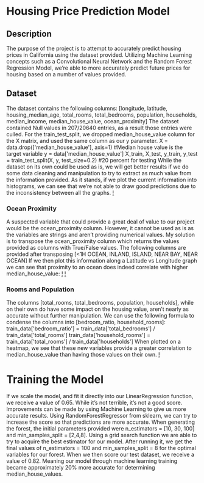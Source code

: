 # Housing Price Prediction Model
## Description
The purpose of the project is to attempt to accurately predict housing prices in California using the dataset provided. Utilizing Machine Learning concepts such as a Convolutional Neural Network and  the Random Forest Regression Model, we’re able to more accurately predict future prices for housing based on a number of values provided.

## Dataset
The dataset contains the following columns:
[longitude, latitude, housing_median_age, total_rooms, total_bedrooms, population, households, median_income, median_house_value, ocean_proximity]
The dataset contained Null values in 207/20640 entries, as a result those entries were culled. 
For the train_test_split, we dropped median_house_value column for the X matrix, and used the same column as our y parameter.
X = data.drop(['median_house_value'], axis=1) #Median house value is the target variable
y = data['median_house_value']
X_train, X_test, y_train, y_test = train_test_split(X, y, test_size=0.2) #20 percent for testing
While the dataset on its own could be used as is, we will get better results if we do some data cleaning and manipulation to try to extract as much value from the information provided.
As it stands, if we plot the current information into histograms, we can see that we’re not able to draw good predictions due to the inconsistency between all the graphs.
[!](/images/unmodified_histogram.png)

### Ocean Proximity
A suspected variable that could provide a great deal of value to our project would be the ocean_proximity column. However, it cannot be used as is as the variables are strings and aren’t providing numerical values. My solution is to transpose the ocean_proximity column which returns the values provided as columns with True/False values. The following columns are provided after transposing [<1H OCEAN, INLAND, ISLAND, NEAR BAY, NEAR OCEAN]
If we then plot this information along a Latitude vs Longitude graph we can see that proximity to an ocean does indeed correlate with higher median_house_value:
[!](/images/lat_long_ocean_proximity.png)
[!](/images/ocean_proximity_heatmap.png)

### Rooms and Population
The columns [total_rooms, total_bedrooms, population, households], while on their own do have some impact on the housing value, aren’t nearly as accurate without further manipulation. We can use the following formula to condense  the columns into [bedroom_ratio, household_rooms]:
train_data['bedroom_ratio'] = train_data['total_bedrooms'] / train_data['total_rooms']
train_data['household_rooms'] = train_data['total_rooms'] / train_data['households']
When plotted on a heatmap, we see that these new variables provide a greater correlation to median_house_value than having those values on their own.
[!](/images/bedroom_ratio_household_rooms_heatmap.png)

# Training the Model
If we scale the model, and fit it directly into our LinearRegression function, we receive a value of 0.65.
While it’s not terrible, it’s not a good score. Improvements can be made by using Machine Learning to give us more accurate results. Using RandomForestRegressor from sklearn, we can try to increase the score so that predictions are more accurate. 
When generating the forest, the initial parameters provided were n_estimators = [10, 30, 100] and min_samples_split = [2,4,8]. Using a grid search function we are able to try to acquire the best estimator for our model. 
After running it, we get the final values of n_estimators = 100 and min_samples_split = 8 for the optimal variables for our forest.
When we then score our test dataset, we receive a value of 0.82.
Meaning our model through machine learning training became approximately 20% more accurate for determining median_house_values.


